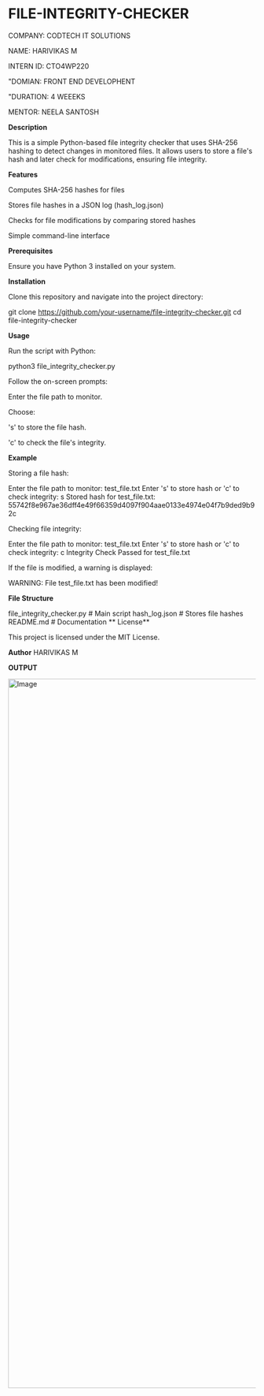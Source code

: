 # FILE-INTEGRITY-CHECKER

COMPANY: CODTECH IT SOLUTIONS 

NAME: HARIVIKAS M

INTERN ID: CTO4WP220

"DOMIAN: FRONT END DEVELOPHENT 

"DURATION: 4 WEEEKS 

MENTOR: NEELA SANTOSH 



**Description**

This is a simple Python-based file integrity checker that uses SHA-256 hashing to detect changes in monitored files. It allows users to store a file's hash and later check for modifications, ensuring file integrity.

**Features**

Computes SHA-256 hashes for files

Stores file hashes in a JSON log (hash_log.json)

Checks for file modifications by comparing stored hashes

Simple command-line interface

**Prerequisites**

Ensure you have Python 3 installed on your system.

**Installation**

Clone this repository and navigate into the project directory:

git clone https://github.com/your-username/file-integrity-checker.git
cd file-integrity-checker

**Usage**

Run the script with Python:

python3 file_integrity_checker.py

Follow the on-screen prompts:

Enter the file path to monitor.

Choose:

's' to store the file hash.

'c' to check the file's integrity.

**Example**

Storing a file hash:

Enter the file path to monitor: test_file.txt
Enter 's' to store hash or 'c' to check integrity: s
Stored hash for test_file.txt: 55742f8e967ae36dff4e49f66359d4097f904aae0133e4974e04f7b9ded9b92c

Checking file integrity:

Enter the file path to monitor: test_file.txt
Enter 's' to store hash or 'c' to check integrity: c
Integrity Check Passed for test_file.txt

If the file is modified, a warning is displayed:

WARNING: File test_file.txt has been modified!

**File Structure**

file_integrity_checker.py  # Main script
hash_log.json              # Stores file hashes
README.md                  # Documentation
**
License**

This project is licensed under the MIT License.

**Author**
HARIVIKAS M



**OUTPUT**


<img width="1440" alt="Image" src="https://github.com/user-attachments/assets/6150e5ae-31ab-46f4-b0e2-5d17ba77ae31" />

